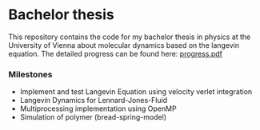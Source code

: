 # Bachelor thesis

This repository contains the code for my bachelor thesis in physics at the University of Vienna about molecular dynamics based on the langevin equation. The detailed progress can be found here: [progress.pdf](progress.pdf)

<h3>Milestones</h3>

<ul>
<li>Implement and test Langevin Equation using velocity verlet integration</li>
<li>Langevin Dynamics for Lennard-Jones-Fluid</li>
<li>Multiprocessing implementation using OpenMP</li>
<li>Simulation of polymer (bread-spring-model)</li>
</ul>

